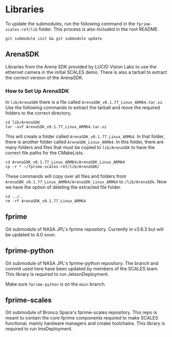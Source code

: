 # Libraries

To update the submodules, run the following command in the `fprime-scales-ref/lib` folder. This process is also included in the root README.

```
git submodule init && git submodule update
```

## ArenaSDK

Libraries from the Arena SDK provided by LUCID Vision Labs to use the ethernet camera in the initial SCALES demo. There is also a tarball to extract the correct version of the ArenaSDK.

### How to Set Up ArenaSDK

In `lib/ArenaSDK` there is a file called `ArenaSDK_v0.1.77_Linux_ARM64.tar.xz`. Use the following commands to extract the tarball and move the required folders to the correct directory.

```
cd lib/ArenaSDK
tar -xvf ArenaSDK_v0.1.77_Linux_ARM64.tar.xz
```

This will create a folder called `ArenaSDK_v0.1.77_Linux_ARM64`. In that folder, there is another folder called `ArenaSDK_Linux_ARM64`. In this folder, there are many folders and files that must be copied to `lib/ArenaSDK` to have the correct file paths for the CMakeLists. 

```
cd ArenaSDK_v0.1.77_Linux_ARM64/ArenaSDK_Linux_ARM64
cp -r * ~/fprime-scales-ref/lib/ArenaSDK/
```

These commands will copy over all files and folders from `ArenaSDK_v0.1.77_Linux_ARM64/ArenaSDK_Linux_ARM64` to `/lib/ArenaSDk`. Now we have the option of deleting the extracted file folder.

```
cd ../..
rm -rf ArenaSDK_v0.1.77_Linux_ARM64
```

## fprime

Git submodule of NASA JPL's fprime repository. Currently in v3.6.3 but will be updated to 4.0 soon.

## fprime-python

Git submodule of NASA JPL's fprime-python repository. The branch and commit used here have been updated by members of the SCALES team. This library is required to run JetsonDeployment.

Make sure `fprime-python` is on the `main` branch.

## fprime-scales

Git submodule of Bronco Space's fprime-scales repository. This repo is meant to contain the core fprime components required to make SCALES functional, mainly hardware managers and cmake toolchains. This library is required to run ImxDeployment.
